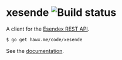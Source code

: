 # xesende ![Build status](https://travis-ci.org/hawx/xesende.svg)

A client for the [Esendex REST API][esendex].

``` bash
$ go get hawx.me/code/xesende
```

See the [documentation][docs].

[docs]: http://godoc.org/hawx.me/code/xesende
[esendex]: http://developers.esendex.com/APIs/REST-API
